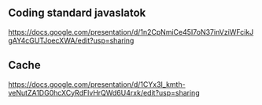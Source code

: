 ## Coding standard javaslatok
https://docs.google.com/presentation/d/1n2CpNmiCe45I7oN37inVziWFcikJgAY4cGUTJoecXWA/edit?usp=sharing  

## Cache
https://docs.google.com/presentation/d/1CYx3I_kmth-veNutZA1DG0hcXCyRdFlvHrQWd6U4rxk/edit?usp=sharing

